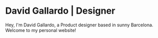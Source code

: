 # David Gallardo | Designer

Hey, I'm David Gallardo, a Product designer based in sunny Barcelona. Welcome to my personal website!
